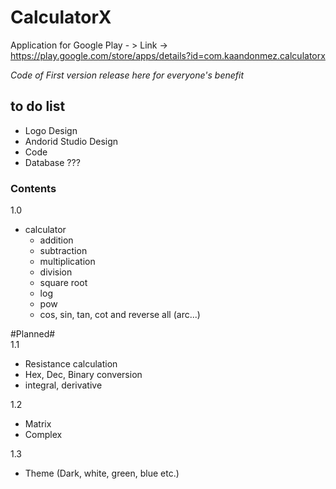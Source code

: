 # CalculatorX
Application for Google Play - > Link -> https://play.google.com/store/apps/details?id=com.kaandonmez.calculatorx

*Code of First version release here for everyone's benefit* 

## to do list
- Logo Design 
- Andorid Studio Design 
- Code 
- Database ???

### Contents

1.0
- calculator
  - addition 
  - subtraction
  - multiplication 
  - division 
  - square root 
  -	log 
  - pow 
  - cos, sin, tan, cot and reverse all (arc...) 
  
 #Planned#  
1.1
- Resistance calculation
- Hex, Dec, Binary conversion
- integral, derivative

1.2
- Matrix
- Complex

1.3
- Theme (Dark, white, green, blue etc.)
